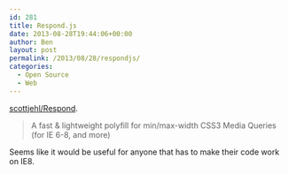 ```yaml
---
id: 281
title: Respond.js
date: 2013-08-28T19:44:06+00:00
author: Ben
layout: post
permalink: /2013/08/28/respondjs/
categories:
  - Open Source
  - Web
---
```

[scottjehl/Respond](https://github.com/scottjehl/Respond).

> A fast & lightweight polyfill for min/max-width CSS3 Media Queries (for IE 6-8, and more)

Seems like it would be useful for anyone that has to make their code work on IE8.